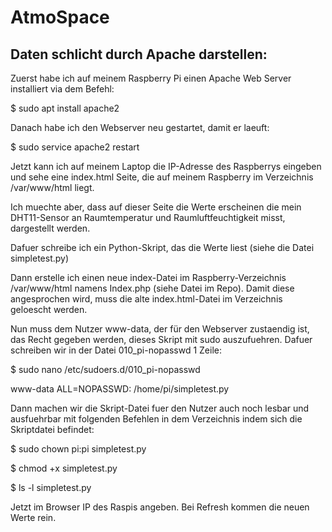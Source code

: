 # AtmoSpace

## Daten schlicht durch Apache darstellen:

Zuerst habe ich auf meinem Raspberry Pi einen Apache Web Server installiert via dem Befehl:

$ sudo apt install apache2

Danach habe ich den Webserver neu gestartet, damit er laeuft:

$ sudo service apache2 restart

Jetzt kann ich auf meinem Laptop die IP-Adresse des Raspberrys eingeben und sehe eine index.html Seite, die auf meinem Raspberry im Verzeichnis /var/www/html liegt.

Ich muechte aber, dass auf dieser Seite die Werte erscheinen die mein DHT11-Sensor an Raumtemperatur und Raumluftfeuchtigkeit misst, dargestellt werden. 

Dafuer schreibe ich ein Python-Skript, das die Werte liest (siehe die Datei simpletest.py)

Dann erstelle ich einen neue index-Datei im Raspberry-Verzeichnis /var/www/html namens Index.php (siehe Datei im Repo). Damit diese angesprochen wird, muss die alte index.html-Datei im Verzeichnis geloescht werden.

Nun muss dem Nutzer www-data, der für den Webserver zustaendig ist, das Recht gegeben werden, dieses Skript mit sudo auszufuehren. Dafuer schreiben wir in der Datei 010_pi-nopasswd 1 Zeile:

$ sudo nano /etc/sudoers.d/010_pi-nopasswd 

www-data ALL=NOPASSWD: /home/pi/simpletest.py

Dann machen wir die Skript-Datei fuer den Nutzer auch noch lesbar und ausfuehrbar mit folgenden Befehlen in dem Verzeichnis indem sich die Skriptdatei befindet:

$ sudo chown pi:pi simpletest.py 

$ chmod +x simpletest.py 

$ ls -l simpletest.py 

Jetzt im Browser IP des Raspis angeben. Bei Refresh kommen die neuen Werte rein.
